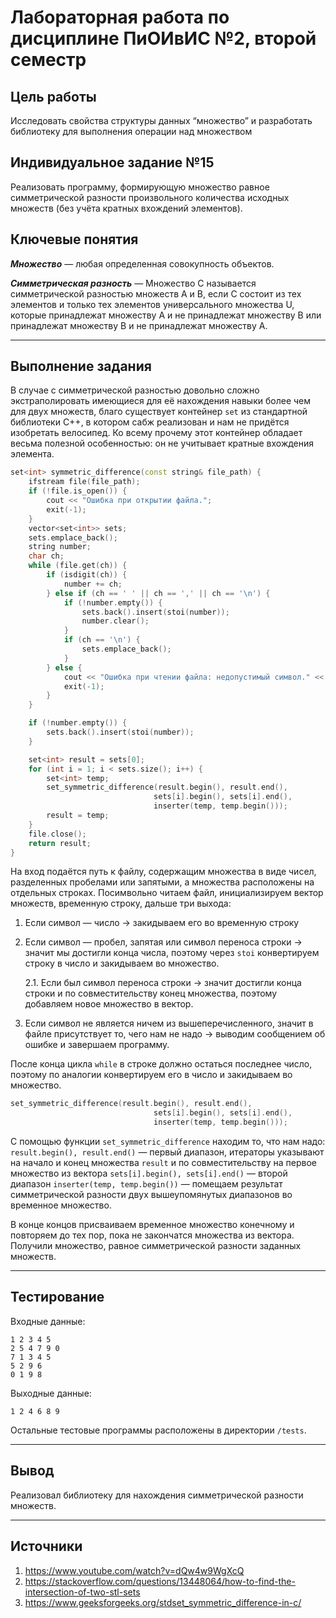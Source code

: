 # Лабораторная работа по дисциплине ПиОИвИС №2, второй семестр

## Цель работы

Исследовать свойства структуры данных “множество” и разработать библиотеку для выполнения операции над множеством

## Индивидуальное задание №15
Реализовать программу, формирующую множество равное симметрической разности произвольного количества исходных множеств (без учёта кратных вхождений элементов).
## Ключевые понятия

***Множество*** — любая определенная совокупность объектов.

***Симметрическая разность*** — Множество C называется симметрической разностью множеств A и B, если C состоит из тех элементов и только тех элементов универсального множества U, которые принадлежат множеству A и не принадлежат множеству B или принадлежат множеству B и не принадлежат множеству A.

---

## Выполнение задания
В случае с симметрической разностью довольно сложно экстраполировать имеющиеся для её нахождения навыки более чем для двух множеств, благо существует контейнер `set` из стандартной библиотеки C++, в котором сабж реализован и нам не придётся изобретать велосипед. Ко всему прочему этот контейнер обладает весьма полезной особенностью: он не учитывает кратные вхождения элемента.

```cpp
set<int> symmetric_difference(const string& file_path) {
    ifstream file(file_path);
    if (!file.is_open()) {
        cout << "Ошибка при открытии файла.";
        exit(-1);
    }
    vector<set<int>> sets;
    sets.emplace_back();
    string number;
    char ch;
    while (file.get(ch)) {
        if (isdigit(ch)) {
            number += ch;
        } else if (ch == ' ' || ch == ',' || ch == '\n') {
            if (!number.empty()) {
                sets.back().insert(stoi(number));
                number.clear();
            }
            if (ch == '\n') {
                sets.emplace_back();
            }
        } else {
            cout << "Ошибка при чтении файла: недопустимый символ." << endl;
            exit(-1); 
        }
    }

    if (!number.empty()) {
        sets.back().insert(stoi(number));
    }

    set<int> result = sets[0];
    for (int i = 1; i < sets.size(); i++) {
        set<int> temp;
        set_symmetric_difference(result.begin(), result.end(),
                                sets[i].begin(), sets[i].end(),
                                inserter(temp, temp.begin()));
        result = temp;
    }
    file.close();
    return result;
}
```
На вход подаётся путь к файлу, содержащим множества в виде чисел, разделенных пробелами или запятыми, а множества расположены на отдельных строках. Посимвольно читаем файл, инициализируем вектор множеств, временную строку, дальше три выхода:

1. Если символ —  число -> закидываем его во временную строку

2. Если символ — пробел, запятая или символ переноса строки -> значит мы достигли конца числа, поэтому через `stoi` конвертируем строку в число и закидываем во множество.

    2.1. Если был символ переноса строки -> значит достигли конца строки и по совместительству конец множества, поэтому добавляем новое множество в вектор.

3. Если символ не является ничем из вышеперечисленного, значит в файле присутствует то, чего нам не надо -> выводим сообщением об ошибке и завершаем программу.

После конца цикла `while` в строке должно остаться последнее число, поэтому по аналогии конвертируем его в число и закидываем во множество.

```cpp
set_symmetric_difference(result.begin(), result.end(),
                                sets[i].begin(), sets[i].end(),
                                inserter(temp, temp.begin()));
```
С помощью функции `set_symmetric_difference` находим то, что нам надо:
`result.begin(), result.end()` — первый диапазон, итераторы указывают на начало и конец множества `result` и по совместительству на первое множество из вектора
`sets[i].begin(), sets[i].end()` — второй диапазон
`inserter(temp, temp.begin())` — помещаем результат симметрической разности двух вышеупомянутых диапазонов во временное множество.

В конце концов присваиваем временное множество конечному и повторяем до тех пор, пока не закончатся множества из вектора. Получили множество, равное симметрической разности заданных множеств.

---

## Тестирование

Входные данные:

```
1 2 3 4 5
2 5 4 7 9 0
7 1 3 4 5
5 2 9 6
0 1 9 8
```

Выходные данные:
```
1 2 4 6 8 9
```
Остальные тестовые программы расположены в директории `/tests`.

---

## Вывод
Реализовал библиотеку для нахождения симметрической разности множеств.

---

## Источники
1. https://www.youtube.com/watch?v=dQw4w9WgXcQ
2. https://stackoverflow.com/questions/13448064/how-to-find-the-intersection-of-two-stl-sets
3. https://www.geeksforgeeks.org/stdset_symmetric_difference-in-c/